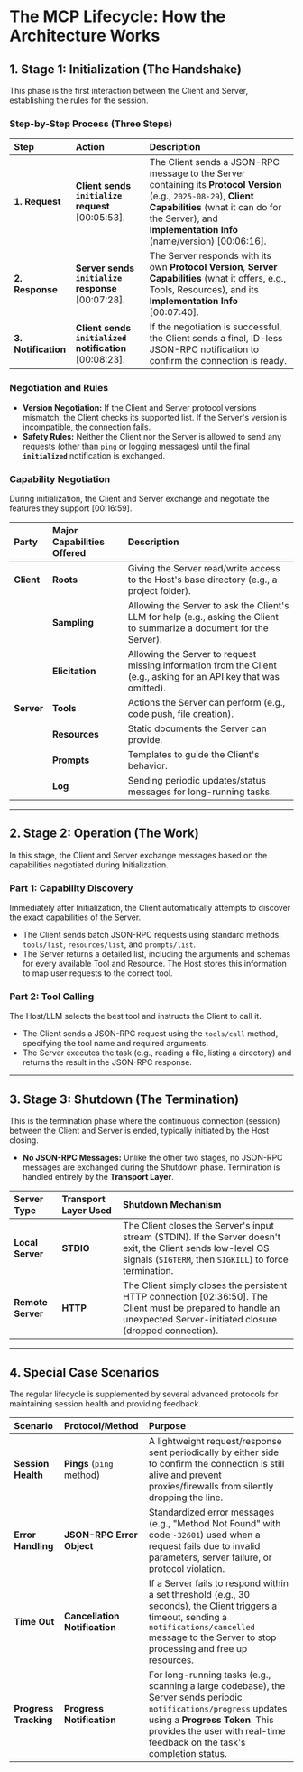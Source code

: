 # The MCP Lifecycle: How the Architecture Works

## 1. Stage 1: Initialization (The Handshake)

This phase is the first interaction between the Client and Server, establishing the rules for the session.

### Step-by-Step Process (Three Steps)

| Step | Action | Description |
| :--- | :--- | :--- |
| **1. Request** | **Client sends `initialize` request** [00:05:53]. | The Client sends a JSON-RPC message to the Server containing its **Protocol Version** (e.g., `2025-08-29`), **Client Capabilities** (what it can do for the Server), and **Implementation Info** (name/version) [00:06:16]. |
| **2. Response** | **Server sends `initialize` response** [00:07:28]. | The Server responds with its own **Protocol Version**, **Server Capabilities** (what it offers, e.g., Tools, Resources), and its **Implementation Info** [00:07:40]. |
| **3. Notification** | **Client sends `initialized` notification** [00:08:23]. | If the negotiation is successful, the Client sends a final, ID-less JSON-RPC notification to confirm the connection is ready. |

### Negotiation and Rules
* **Version Negotiation:** If the Client and Server protocol versions mismatch, the Client checks its supported list. If the Server's version is incompatible, the connection fails.
* **Safety Rules:** Neither the Client nor the Server is allowed to send any requests (other than `ping` or logging messages) until the final **`initialized`** notification is exchanged.

### Capability Negotiation
During initialization, the Client and Server exchange and negotiate the features they support [00:16:59].

| Party | Major Capabilities Offered | Description |
| :--- | :--- | :--- |
| **Client** | **Roots** | Giving the Server read/write access to the Host's base directory (e.g., a project folder). |
| | **Sampling** | Allowing the Server to ask the Client's LLM for help (e.g., asking the Client to summarize a document for the Server). |
| | **Elicitation** | Allowing the Server to request missing information from the Client (e.g., asking for an API key that was omitted). |
| **Server** | **Tools** | Actions the Server can perform (e.g., code push, file creation). |
| | **Resources** | Static documents the Server can provide. |
| | **Prompts** | Templates to guide the Client's behavior. |
| | **Log** | Sending periodic updates/status messages for long-running tasks. |

***

## 2. Stage 2: Operation (The Work)

In this stage, the Client and Server exchange messages based on the capabilities negotiated during Initialization.

### Part 1: Capability Discovery
Immediately after Initialization, the Client automatically attempts to discover the exact capabilities of the Server.
* The Client sends batch JSON-RPC requests using standard methods: `tools/list`, `resources/list`, and `prompts/list`.
* The Server returns a detailed list, including the arguments and schemas for every available Tool and Resource. The Host stores this information to map user requests to the correct tool.

### Part 2: Tool Calling
The Host/LLM selects the best tool and instructs the Client to call it.
* The Client sends a JSON-RPC request using the `tools/call` method, specifying the tool name and required arguments.
* The Server executes the task (e.g., reading a file, listing a directory) and returns the result in the JSON-RPC response.

***

## 3. Stage 3: Shutdown (The Termination)

This is the termination phase where the continuous connection (session) between the Client and Server is ended, typically initiated by the Host closing.

* **No JSON-RPC Messages:** Unlike the other two stages, no JSON-RPC messages are exchanged during the Shutdown phase. Termination is handled entirely by the **Transport Layer**.

| Server Type | Transport Layer Used | Shutdown Mechanism |
| :--- | :--- | :--- |
| **Local Server** | **STDIO** | The Client closes the Server's input stream (STDIN). If the Server doesn't exit, the Client sends low-level OS signals (`SIGTERM`, then `SIGKILL`) to force termination. |
| **Remote Server** | **HTTP** | The Client simply closes the persistent HTTP connection [02:36:50]. The Client must be prepared to handle an unexpected Server-initiated closure (dropped connection). |

***

## 4. Special Case Scenarios

The regular lifecycle is supplemented by several advanced protocols for maintaining session health and providing feedback.

| Scenario | Protocol/Method | Purpose |
| :--- | :--- | :--- |
| **Session Health** | **Pings** (`ping` method) | A lightweight request/response sent periodically by either side to confirm the connection is still alive and prevent proxies/firewalls from silently dropping the line. |
| **Error Handling** | **JSON-RPC Error Object** | Standardized error messages (e.g., "Method Not Found" with code `-32601`) used when a request fails due to invalid parameters, server failure, or protocol violation. |
| **Time Out** | **Cancellation Notification** | If a Server fails to respond within a set threshold (e.g., 30 seconds), the Client triggers a timeout, sending a `notifications/cancelled` message to the Server to stop processing and free up resources. |
| **Progress Tracking** | **Progress Notification** | For long-running tasks (e.g., scanning a large codebase), the Server sends periodic `notifications/progress` updates using a **Progress Token**. This provides the user with real-time feedback on the task's completion status. |